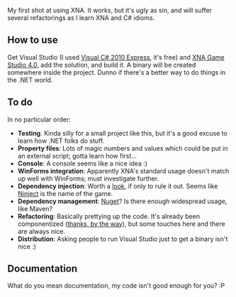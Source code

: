 My first shot at using XNA. It works, but it's ugly as sin, and will suffer several refactorings as I learn XNA and C# idioms.

How to use
----------

Get Visual Studio (I used [Visual C# 2010 Express][vcsx10], it's free) and [XNA Game Studio 4.0][xna4], add the solution, and build it. A binary will be created somewhere inside the project. Dunno if there's a better way to do things in the .NET world.

To do
-----

In no particular order:

* **Testing**. Kinda silly for a small project like this, but it's a good excuse to learn how .NET folks do stuff.
* **Property files**: Lots of magic numbers and values which could be put in an external script; gotta learn how first...
* **Console**: A console seems like a nice idea :)
* **WinForms integration**: Apparently XNA's standard usage doesn't match up well with WinForms; must investigate further.
* **Dependency injection**: Worth a [look][ninject-xna], if only to rule it out. Seems like [Ninject][ninject] is the name of the game.
* **Dependency management**: [Nuget][nuget]? Is there enough widespread usage, like Maven?
* **Refactoring**: Basically prettying up the code. It's already been componentized ([thanks, by the way][nuclex-components]), but some touches here and there are always nice.
* **Distribution**: Asking people to run Visual Studio just to get a binary isn't nice :)

Documentation
-------------

What do you mean documentation, my code isn't good enough for you? :P

[vcsx10]: http://www.microsoft.com/visualstudio/en-us/products/2010-editions/visual-csharp-express
[xna4]: http://www.microsoft.com/download/en/details.aspx?id=23714
[nuclex-components]: http://www.nuclex.org/articles/architecture/6-game-components-and-game-services
[ninject]: http://ninject.org/
[ninject-xna]: http://www.nuclex.org/articles/architecture/9-using-dependency-injection-in-xna
[nuget]: http://nuget.org/